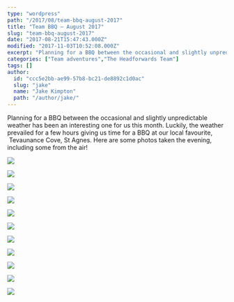 ```yaml
---
type: "wordpress"
path: "/2017/08/team-bbq-august-2017"
title: "Team BBQ – August 2017"
slug: "team-bbq-august-2017"
date: "2017-08-21T15:47:43.000Z"
modified: "2017-11-03T10:52:08.000Z"
excerpt: "Planning for a BBQ between the occasional and slightly unpredictable weather has been an interesting one for us this month. Luckily, the weather prevailed for a few hours giving us time for a BBQ at our local favourite,  Tevaunance Cove, St Agnes. Here are some photos taken the evening, including some from the air!"
categories: ["Team adventures","The Headforwards Team"]
tags: []
author:
  id: "ccc5e2bb-ae99-57b8-bc21-de8892c1d0ac"
  slug: "jake"
  name: "Jake Kimpton"
  path: "/author/jake/"
---
```

Planning for a BBQ between the occasional and slightly unpredictable weather has been an interesting one for us this month. Luckily, the weather prevailed for a few hours giving us time for a BBQ at our local favourite,  Tevaunance Cove, St Agnes. Here are some photos taken the evening, including some from the air!

[![](/wp-content/uploads/2017/08/trevaunance-cove-15-08-17_007_headforwards-web-2048-1024x575.jpg)](/wp-content/uploads/2017/08/trevaunance-cove-15-08-17_007_headforwards-web-2048.jpg)

[![](/wp-content/uploads/2017/08/20882596_10155623275273200_1591374532704516175_n.jpg)](/wp-content/uploads/2017/08/20882596_10155623275273200_1591374532704516175_n.jpg)

[![](/wp-content/uploads/2017/08/20800048_10155623274958200_5499520348858792656_n.jpg)](/wp-content/uploads/2017/08/20800048_10155623274958200_5499520348858792656_n.jpg)

[![](/wp-content/uploads/2017/08/trevaunance-cove-15-08-17_032_headforwards-web-2048-1024x575.jpg)](/wp-content/uploads/2017/08/trevaunance-cove-15-08-17_032_headforwards-web-2048.jpg)

[![](/wp-content/uploads/2017/08/20799821_10155623275353200_7865436362886855948_n.jpg)](/wp-content/uploads/2017/08/20799821_10155623275353200_7865436362886855948_n.jpg)

[![](/wp-content/uploads/2017/08/20799798_10155623274858200_6163692524957000772_n.jpg)](/wp-content/uploads/2017/08/20799798_10155623274858200_6163692524957000772_n.jpg)

[![](/wp-content/uploads/2017/08/trevaunance-cove-15-08-17_013_headforwards-web-2048-1024x575.jpg)](/wp-content/uploads/2017/08/trevaunance-cove-15-08-17_013_headforwards-web-2048.jpg)

[![](/wp-content/uploads/2017/08/20798972_10155623275313200_6700186016831038046_n.jpg)](/wp-content/uploads/2017/08/20798972_10155623275313200_6700186016831038046_n.jpg)

[![](/wp-content/uploads/2017/08/20770494_10155623274773200_2711845115670628052_n.jpg)](/wp-content/uploads/2017/08/20770494_10155623274773200_2711845115670628052_n.jpg)

[![](/wp-content/uploads/2017/08/20770191_10155623274678200_1687346439012110667_n.jpg)](/wp-content/uploads/2017/08/20770191_10155623274678200_1687346439012110667_n.jpg)

[![](/wp-content/uploads/2017/08/20767867_10155623275148200_1654559015711421839_n.jpg)](/wp-content/uploads/2017/08/20767867_10155623275148200_1654559015711421839_n.jpg)